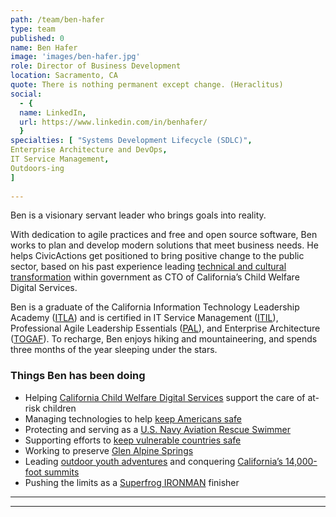 ```yaml
---
path: /team/ben-hafer
type: team
published: 0
name: Ben Hafer
image: 'images/ben-hafer.jpg'
role: Director of Business Development
location: Sacramento, CA
quote: There is nothing permanent except change. (Heraclitus)
social: 
  - {
  name: LinkedIn,
  url: https://www.linkedin.com/in/benhafer/
  }
specialties: [ "Systems Development Lifecycle (SDLC)",
Enterprise Architecture and DevOps,
IT Service Management,
Outdoors-ing
]
  
---
```


Ben is a visionary servant leader who brings goals into reality.

With dedication to agile practices and free and open source software, Ben works to plan and develop modern solutions that meet business needs. He helps CivicActions get positioned to bring positive change to the public sector, based on his past experience leading [technical and cultural transformation](https://www.codeforamerica.org/blog/2015/11/30/a-new-approach-to-procuring-government-technology-in-california/) within government as CTO of California’s Child Welfare Digital Services.

Ben is a graduate of the California Information Technology Leadership Academy ([ITLA](https://cdt.ca.gov/workforce-development/information-technology-leadership-academy/)) and is certified in IT Service Management ([ITIL](https://www.axelos.com/best-practice-solutions/itil)), Professional Agile Leadership Essentials ([PAL](https://www.scrum.org/courses/professional-agile-leadership-essentials-training)), and Enterprise Architecture ([TOGAF](http://www.opengroup.org/About-TOGAF-Version-9.2)). To recharge, Ben enjoys hiking and mountaineering, and spends three months of the year sleeping under the stars.


### Things Ben has been doing
* Helping [California Child Welfare Digital Services](https://cwds.ca.gov/) support the care of at-risk children
* Managing technologies to help [keep Americans safe](https://www.dhs.gov/biowatch-program)
* Protecting and serving as a [U.S. Navy Aviation Rescue Swimmer](https://www.navy.com/careers/aviation-rescue-swimmer)
* Supporting efforts to [keep vulnerable countries safe](https://www.globalsecurity.org/military/ops/deny_flight.htm_)
* Working to preserve [Glen Alpine Springs](https://www.facebook.com/PGASINC/?ref=py_c)
* Leading [outdoor youth adventures](https://www.scouting.org/programs/venturing/) and conquering [California’s 14,000-foot summits](https://www.summitpost.org/california-14ers/170899)
* Pushing the limits as a [Superfrog IRONMAN](http://www.ironman.com/triathlon/events/americas/ironman-70.3/superfrog.aspx#/axzz5QLNEIQNJ) finisher

-----------------------------------

-------------------------------
